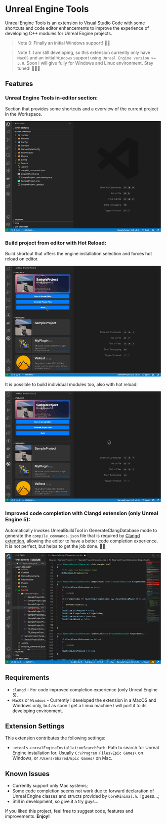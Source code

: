 # Unreal Engine Tools

Unreal Engine Tools is an extension to Visual Studio Code with some shortcuts and code editor enhancements to improve the experience of developing C++ modules for Unreal Engine projects.

> Note 0: Finally an initial Windows support! 🥳🎉

> Note 1: I am still developing, so this extension currently only have  `MacOS` and an initial `Windows` support using `Unreal Engine version >= 5.0`. Soon I will give fully for Windows and Linux environment. Stay tuned! 👨🏻‍💻

## Features

### Unreal Engine Tools in-editor section:
Section that provides some shortcuts and a overview of the current project in the Workspace.

![Unreal Engine Tools editor section](./res/images/uetools_project00.gif)

### Build project from editor with Hot Reload:
Build shortcut that offers the engine installation selection and forces hot reload on editor.

![Build entire project](./res/images/uetools_project01.gif)

It is possible to build individual modules too, also with hot reload.

![Build module individually](./res/images/uetools_project02.gif)

### Improved code completion with Clangd extension (only Unreal Engine 5):
Automatically invokes UnrealBuildTool in GenerateClangDatabase mode to generate the `compile_commands.json` file that is required by [Clangd extention](https://clangd.llvm.org), allowing the editor to have a better code completion experience. It is not perfect, but helps to get the job done. 🙌🏻

![Code completion feature](./res/images/uetools_code00.gif)

## Requirements

* `clangd` - For code improved completion experience (only Unreal Engine 5).
* `MacOS` or `Windows` - Currently I developed the extension in a MacOS and Windows only, but as soon I get a Linux machine I will port it to its developing environment.

## Extension Settings
This extension contributes the following settings:

* `uetools.unrealEngineInstallationSearchPath`: Path to search for Unreal Engine installation for. Usually `C:\Program Files\Epic Games\` on Windows, or `/Users/Shared/Epic Games/` on Mac.

## Known Issues

* Currently support only Mac systems;
* Some code completion seems not work due to forward declaration of Unreal Engine classes and structs provided by `CoreMinimal.h`. I guess...;
* Still in development, so give it a try guys...

If you liked this project, feel free to suggest code, features and improvements. **Enjoy!**
